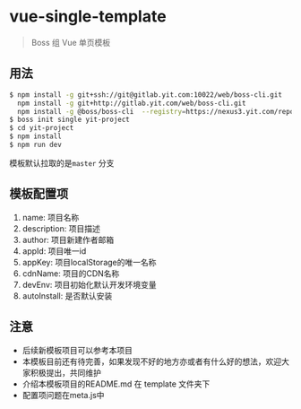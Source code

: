 # vue-single-template

> Boss 组 Vue 单页模板

## 用法

``` bash
$ npm install -g git+ssh://git@gitlab.yit.com:10022/web/boss-cli.git
  npm install -g git+http://gitlab.yit.com/web/boss-cli.git
  npm install -g @boss/boss-cli  --registry=https://nexus3.yit.com/repository/npm-public/
$ boss init single yit-project
$ cd yit-project
$ npm install
$ npm run dev
```

模板默认拉取的是`master` 分支

## 模板配置项

1. name: 项目名称
2. description: 项目描述
3. author: 项目新建作者邮箱
4. appId: 项目唯一id
5. appKey: 项目localStorage的唯一名称
6. cdnName: 项目的CDN名称
7. devEnv: 项目初始化默认开发环境变量
8. autoInstall: 是否默认安装

## 注意

- 后续新模板项目可以参考本项目
- 本模板目前还有待完善，如果发现不好的地方亦或者有什么好的想法，欢迎大家积极提出，共同维护
- 介绍本模板项目的README.md 在 template 文件夹下
- 配置项问题在meta.js中
